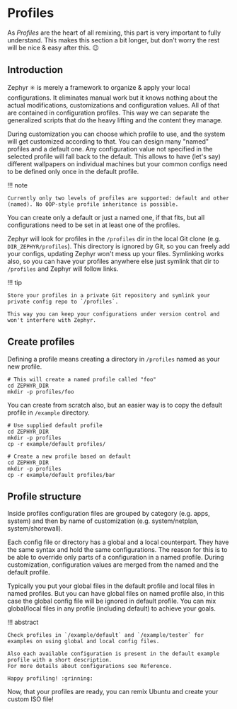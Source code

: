 # Profiles

As _Profiles_ are the heart of all remixing, this part is very important to fully understand.
This makes this section a bit longer, but don't worry the rest will be nice & easy after this. :wink:

## Introduction

Zephyr :eight_spoked_asterisk: is merely a framework to organize & apply your local configurations.
It eliminates manual work but it knows nothing about the actual modifications, customizations and configuration values.
All of that are contained in configuration profiles.
This way we can separate the generalized scripts that do the heavy lifting and the content they manage.

During customization you can choose which profile to use, and the system will get customized according to that.
You can design many "named" profiles and a default one.
Any configuration value not specified in the selected profile will fall back to the default.
This allows to have (let's say) different wallpapers on individual machines but your common configs need to be defined only once in the default profile.

!!! note

    Currently only two levels of profiles are supported: default and other (named). No OOP-style profile inheritance is possible.

You can create only a default or just a named one, if that fits, but all configurations need to be set in at least one of the profiles.

Zephyr will look for profiles in the `/profiles` dir in the local Git clone (e.g. `DIR_ZEPHYR/profiles`).
This directory is ignored by Git, so you can freely add your configs, updating Zephyr won't mess up your files.
Symlinking works also, so you can have your profiles anywhere else just symlink that dir to `/profiles` and Zephyr will follow links.

!!! tip

    Store your profiles in a private Git repository and symlink your private config repo to `/profiles`.

    This way you can keep your configurations under version control and won't interfere with Zephyr.

## Create profiles

Defining a profile means creating a directory in `/profiles` named as your new profile.

```
# This will create a named profile called "foo"
cd ZEPHYR_DIR
mkdir -p profiles/foo
```

You can create from scratch also, but an easier way is to copy the default profile in `/example` directory.

```
# Use supplied default profile
cd ZEPHYR_DIR
mkdir -p profiles
cp -r example/default profiles/

# Create a new profile based on default
cd ZEPHYR_DIR
mkdir -p profiles
cp -r example/default profiles/bar
```

## Profile structure

Inside profiles configuration files are grouped by category (e.g. apps, system) and then by name of customization (e.g. system/netplan, system/shorewall).

Each config file or directory has a global and a local counterpart. They have the same syntax and hold the same configurations.
The reason for this is to be able to override only parts of a configuration in a named profile.
During customization, configuration values are merged from the named and the default profile.

Typically you put your global files in the default profile and local files in named profiles.
But you can have global files on named profile also, in this case the global config file will be ignored in default profile.
You can mix global/local files in any profile (including default) to achieve your goals.

!!! abstract

    Check profiles in `/example/default` and `/example/tester` for examples on using global and local config files.

    Also each available configuration is present in the default example profile with a short description.
    For more details about configurations see Reference.

    Happy profiling! :grinning:

Now, that your profiles are ready, you can remix Ubuntu and create your custom ISO file!
